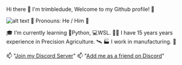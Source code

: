 Hi there 👋 I'm trimbledude, Welcome to my Github profile! 👋

![alt text]([link-to-your-image](https://user-images.githubusercontent.com/4210645/230227933-7d8e5891-5190-425f-8087-8797860168f7.jpg))
👦 Pronouns: He / Him 👦

🎓 I’m currently learning 🐍Python, 💻WSL.
👨‍🌾 I have 15 years years experience in Precision Agriculture. 🛰
🏭 I work in manufacturing. 🤖

📫 "[Join my Discord Server](https://discord.gg/Xa8gGUby)" 
📫 "[Add me as a friend on Discord](https://discord.com/users/trimbledude#1542)"
<!--
**trimbledude/trimbledude** is a ✨ _special_ ✨ repository because its `README.md` (this file) appears on your GitHub profile.
-->
